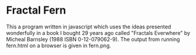 # Fractal Fern
This a program written in javascript which uses the ideas presented wonderfully in a book I bought 29 years ago called "Fractals Everwhere" by Micheal Barnsley (1988 ISBN 0-12-079062-9). 
The output from running fern.html on a browser is given in fern.png.
